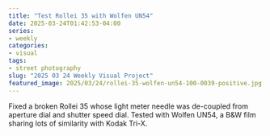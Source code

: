 ```yaml
---
title: "Test Rollei 35 with Wolfen UN54"
date: 2025-03-24T01:42:53-04:00
series:
- weekly
categories:
- visual
tags:
- street photography
slug: "2025 03 24 Weekly Visual Project"
featured_image: 2025/03/24/rollei-35-wolfen-un54-100-0039-positive.jpg
---
```


Fixed a broken Rollei 35 whose light meter needle was de-coupled from aperture dial and shutter speed dial. Tested with Wolfen UN54, a B&W film sharing lots of similarity with Kodak Tri-X.